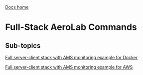 [Docs home](../../../README.md)

# Full-Stack AeroLab Commands

## Sub-topics

[Full server-client stack with AMS monitoring example for Docker](full-stack-docker.md)

[Full server-client stack with AMS monitoring example for AWS](full-stack-aws.md)